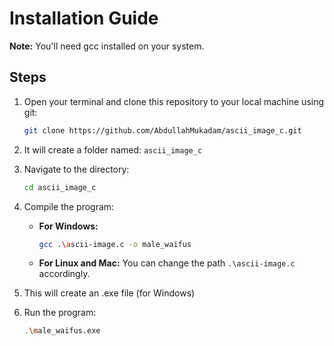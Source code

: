 # Installation Guide

**Note:** You'll need gcc installed on your system.

## Steps

1. Open your terminal and clone this repository to your local machine using git:
   ```bash
   git clone https://github.com/AbdullahMukadam/ascii_image_c.git
   ```

2. It will create a folder named: `ascii_image_c`

3. Navigate to the directory:
   ```bash
   cd ascii_image_c
   ```

4. Compile the program:
   - **For Windows:**
     ```bash
     gcc .\ascii-image.c -o male_waifus
     ```
   - **For Linux and Mac:** You can change the path `.\ascii-image.c` accordingly.

5. This will create an .exe file (for Windows)

6. Run the program:
   ```bash
   .\male_waifus.exe
   ```

